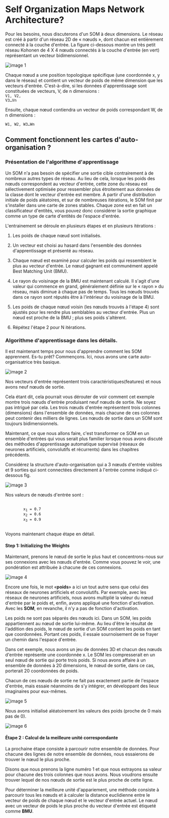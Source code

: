 # Self Organization Maps Network Architecture?

Pour les besoins, nous discuterons d'un SOM à deux dimensions. Le réseau est créé à partir d'un réseau 2D de « nœuds », dont chacun est entièrement connecté à la couche d'entrée. La figure ci-dessous montre un très petit réseau Kohonen de 4 X 4 nœuds connectés à la couche d'entrée (en vert) représentant un vecteur bidimensionnel.

![image 1](images/1.png)

Chaque nœud a une position topologique spécifique (une coordonnée x, y dans le réseau) et contient un vecteur de poids de même dimension que les vecteurs d'entrée. C'est-à-dire, si les données d'apprentissage sont constituées de vecteurs, V, de n dimensions :<br/>
<code>V1, V2, V3…Vn</code>

Ensuite, chaque nœud contiendra un vecteur de poids correspondant W, de n dimensions :<br/>

<code>W1, W2, W3…Wn</code>

## Comment fonctionnent les cartes d'auto-organisation ?

### Présentation de l'algorithme d'apprentissage

Un SOM n'a pas besoin de spécifier une sortie cible contrairement à de nombreux autres types de réseau. Au lieu de cela, lorsque les poids des nœuds correspondent au vecteur d'entrée, cette zone du réseau est sélectivement optimisée pour ressembler plus étroitement aux données de la classe dont le vecteur d'entrée est membre. A partir d'une distribution initiale de poids aléatoires, et sur de nombreuses itérations, le SOM finit par s'installer dans une carte de zones stables. Chaque zone est en fait un classificateur d'entités, vous pouvez donc considérer la sortie graphique comme un type de carte d'entités de l'espace d'entrée.

L'entrainement se déroule en plusieurs étapes et en plusieurs itérations :

1. Les poids de chaque nœud sont initialisés.
   
2. Un vecteur est choisi au hasard dans l'ensemble des données d'apprentissage et présenté au réseau.
   
3. Chaque nœud est examiné pour calculer les poids qui ressemblent le plus au vecteur d'entrée. Le nœud gagnant est communément appelé Best Matching Unit (BMU).
   
4. Le rayon du voisinage de la BMU est maintenant calculé. Il s'agit d'une valeur qui commence en grand, généralement définie sur le « rayon » du réseau, mais diminue à chaque pas de temps. Tous les nœuds trouvés dans ce rayon sont réputés être à l'intérieur du voisinage de la BMU.
   
5. Les poids de chaque nœud voisin (les nœuds trouvés à l'étape 4) sont ajustés pour les rendre plus semblables au vecteur d'entrée. Plus un nœud est proche de la BMU ; plus ses poids s'altèrent.
   
6. Répétez l'étape 2 pour N itérations.

### Algorithme d'apprentissage dans les détails.

Il est maintenant temps pour nous d'apprendre comment les SOM apprennent. Es-tu prêt? Commençons. Ici, nous avons une carte auto-organisatrice très basique.

![image 2](images/2.png)

Nos vecteurs d'entrée représentent trois caractéristiques(features) et nous avons neuf nœuds de sortie.

Cela étant dit, cela pourrait vous dérouter de voir comment cet exemple montre trois nœuds d'entrée produisant neuf nœuds de sortie. Ne soyez pas intrigué par cela. Les trois nœuds d'entrée représentent trois colonnes (dimensions) dans l'ensemble de données, mais chacune de ces colonnes peut contenir des milliers de lignes. Les nœuds de sortie dans un SOM sont toujours bidimensionnels.

Maintenant, ce que nous allons faire, c'est transformer ce SOM en un ensemble d'entrées qui vous serait plus familier lorsque nous avons discuté des méthodes d'apprentissage automatique supervisé (réseaux de neurones artificiels, convolutifs et récurrents) dans les chapitres précédents.

Considérez la structure d'auto-organisation qui a 3 nœuds d'entrée visibles et 9 sorties qui sont connectées directement à l'entrée comme indiqué ci-dessous fig.

![image 3](images/3.png)

Nos valeurs de nœuds d'entrée sont :
<pre>
    <code>
        x<sub>1</sub> = 0.7
        x<sub>2</sub> = 0.6
        x<sub>3</sub> = 0.9
    </code>
</pre>
Voyons maintenant chaque étape en détail.

#### Step 1: Initializing the Weights

Maintenant, prenons le nœud de sortie le plus haut et concentrons-nous sur ses connexions avec les nœuds d'entrée. Comme vous pouvez le voir, une pondération est attribuée à chacune de ces connexions.

![image 4](images/4.png)

Encore une fois, le mot «**poids**» a ici un tout autre sens que celui des réseaux de neurones artificiels et convolutifs. Par exemple, avec les réseaux de neurones artificiels, nous avons multiplié la valeur du nœud d'entrée par le poids et, enfin, avons appliqué une fonction d'activation. Avec les **SOM**, en revanche, il n'y a pas de fonction d'activation.

Les poids ne sont pas séparés des nœuds ici. Dans un SOM, les poids appartiennent au nœud de sortie lui-même. Au lieu d'être le résultat de l'addition des poids, le nœud de sortie d'un SOM contient les poids en tant que coordonnées. Portant ces poids, il essaie sournoisement de se frayer un chemin dans l'espace d'entrée.

Dans cet exemple, nous avons un jeu de données 3D et chacun des nœuds d'entrée représente une coordonnée x. Le SOM les compresserait en un seul nœud de sortie qui porte trois poids. Si nous avons affaire à un ensemble de données à 20 dimensions, le nœud de sortie, dans ce cas, porterait 20 coordonnées de poids.

Chacun de ces nœuds de sortie ne fait pas exactement partie de l'espace d'entrée, mais essaie néanmoins de s'y intégrer, en développant des lieux imaginaires pour eux-mêmes.

![image 5](images/5.png)

Nous avons initialisé aléatoirement les valeurs des poids (proche de 0 mais pas de 0).

![image 6](images/6.png)

#### Étape 2 : Calcul de la meilleure unité correspondante

La prochaine étape consiste à parcourir notre ensemble de données. Pour chacune des lignes de notre ensemble de données, nous essaierons de trouver le nœud le plus proche.

Disons que nous prenons la ligne numéro 1 et que nous extrayons sa valeur pour chacune des trois colonnes que nous avons. Nous voudrons ensuite trouver lequel de nos nœuds de sortie est le plus proche de cette ligne.

Pour déterminer la meilleure unité d'appariement, une méthode consiste à parcourir tous les nœuds et à calculer la distance euclidienne entre le vecteur de poids de chaque nœud et le vecteur d'entrée actuel. Le nœud avec un vecteur de poids le plus proche du vecteur d'entrée est étiqueté comme **BMU**.

